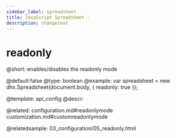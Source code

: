 ```yaml
---
sidebar_label: spreadsheet
title: JavaScript Spreadsheet - 
description: changetext
---
```


readonly
==========

@short: enables/disables the readonly mode
	
@default:false
@type: boolean
@example:
var spreadsheet = new dhx.Spreadsheet(document.body, {
	readonly: true
});


@template:	api_config
@descr:

@related:
configuration.md#readonlymode
customization.md#customreadonlymode

@relatedsample:
03_configuration/05_readonly.html